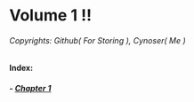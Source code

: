 # Volume 1 !!
###### Copyrights: Github( For Storing ), Cynoser( Me )
#### Index:
##### - [Chapter 1](https://github.com/Cynoser/No-Title-Yet/tree/master/Volume_1/Chapter_1)
